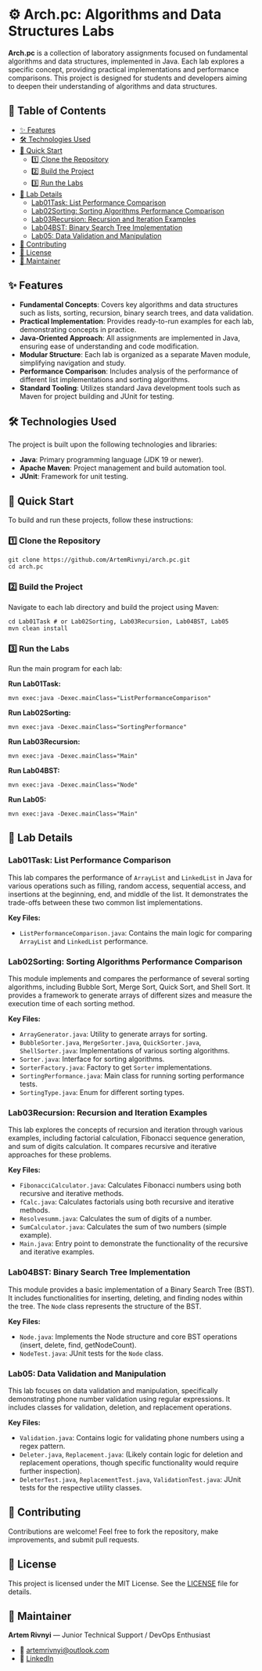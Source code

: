 # ⚙️ Arch.pc: Algorithms and Data Structures Labs

**Arch.pc** is a collection of laboratory assignments focused on fundamental algorithms and data structures, implemented in Java. Each lab explores a specific concept, providing practical implementations and performance comparisons. This project is designed for students and developers aiming to deepen their understanding of algorithms and data structures.

## 📝 Table of Contents

*   [✨ Features](#-features)
*   [🛠️ Technologies Used](#️-technologies-used)
*   [🚀 Quick Start](#-quick-start)
    *   [1️⃣ Clone the Repository](#1️⃣-clone-the-repository)
    *   [2️⃣ Build the Project](#2️⃣-build-the-project)
    *   [3️⃣ Run the Labs](#3️⃣-run-the-labs)
*   [🔬 Lab Details](#-lab-details)
    *   [Lab01Task: List Performance Comparison](#lab01task-list-performance-comparison)
    *   [Lab02Sorting: Sorting Algorithms Performance Comparison](#lab02sorting-sorting-algorithms-performance-comparison)
    *   [Lab03Recursion: Recursion and Iteration Examples](#lab03recursion-recursion-and-iteration-examples)
    *   [Lab04BST: Binary Search Tree Implementation](#lab04bst-binary-search-tree-implementation)
    *   [Lab05: Data Validation and Manipulation](#lab05-data-validation-and-manipulation)
*   [🤝 Contributing](#-contributing)
*   [📄 License](#-license)
*   [🧰 Maintainer](#-maintainer)

## ✨ Features

*   **Fundamental Concepts**: Covers key algorithms and data structures such as lists, sorting, recursion, binary search trees, and data validation.
*   **Practical Implementation**: Provides ready-to-run examples for each lab, demonstrating concepts in practice.
*   **Java-Oriented Approach**: All assignments are implemented in Java, ensuring ease of understanding and code modification.
*   **Modular Structure**: Each lab is organized as a separate Maven module, simplifying navigation and study.
*   **Performance Comparison**: Includes analysis of the performance of different list implementations and sorting algorithms.
*   **Standard Tooling**: Utilizes standard Java development tools such as Maven for project building and JUnit for testing.

## 🛠️ Technologies Used

The project is built upon the following technologies and libraries:

*   **Java**: Primary programming language (JDK 19 or newer).
*   **Apache Maven**: Project management and build automation tool.
*   **JUnit**: Framework for unit testing.

## 🚀 Quick Start

To build and run these projects, follow these instructions:

### 1️⃣ Clone the Repository

```shell
git clone https://github.com/ArtemRivnyi/arch.pc.git
cd arch.pc
```

### 2️⃣ Build the Project

Navigate to each lab directory and build the project using Maven:

```shell
cd Lab01Task # or Lab02Sorting, Lab03Recursion, Lab04BST, Lab05
mvn clean install
```

### 3️⃣ Run the Labs

Run the main program for each lab:

**Run Lab01Task:**

```shell
mvn exec:java -Dexec.mainClass="ListPerformanceComparison"
```

**Run Lab02Sorting:**

```shell
mvn exec:java -Dexec.mainClass="SortingPerformance"
```

**Run Lab03Recursion:**

```shell
mvn exec:java -Dexec.mainClass="Main"
```

**Run Lab04BST:**

```shell
mvn exec:java -Dexec.mainClass="Node"
```

**Run Lab05:**

```shell
mvn exec:java -Dexec.mainClass="Main"
```

## 🔬 Lab Details

### Lab01Task: List Performance Comparison

This lab compares the performance of `ArrayList` and `LinkedList` in Java for various operations such as filling, random access, sequential access, and insertions at the beginning, end, and middle of the list. It demonstrates the trade-offs between these two common list implementations.

**Key Files:**

*   `ListPerformanceComparison.java`: Contains the main logic for comparing `ArrayList` and `LinkedList` performance.

### Lab02Sorting: Sorting Algorithms Performance Comparison

This module implements and compares the performance of several sorting algorithms, including Bubble Sort, Merge Sort, Quick Sort, and Shell Sort. It provides a framework to generate arrays of different sizes and measure the execution time of each sorting method.

**Key Files:**

*   `ArrayGenerator.java`: Utility to generate arrays for sorting.
*   `BubbleSorter.java`, `MergeSorter.java`, `QuickSorter.java`, `ShellSorter.java`: Implementations of various sorting algorithms.
*   `Sorter.java`: Interface for sorting algorithms.
*   `SorterFactory.java`: Factory to get `Sorter` implementations.
*   `SortingPerformance.java`: Main class for running sorting performance tests.
*   `SortingType.java`: Enum for different sorting types.

### Lab03Recursion: Recursion and Iteration Examples

This lab explores the concepts of recursion and iteration through various examples, including factorial calculation, Fibonacci sequence generation, and sum of digits calculation. It compares recursive and iterative approaches for these problems.

**Key Files:**

*   `FibonacciCalculator.java`: Calculates Fibonacci numbers using both recursive and iterative methods.
*   `fCalc.java`: Calculates factorials using both recursive and iterative methods.
*   `Resolvesumm.java`: Calculates the sum of digits of a number.
*   `SumCalculator.java`: Calculates the sum of two numbers (simple example).
*   `Main.java`: Entry point to demonstrate the functionality of the recursive and iterative examples.

### Lab04BST: Binary Search Tree Implementation

This module provides a basic implementation of a Binary Search Tree (BST). It includes functionalities for inserting, deleting, and finding nodes within the tree. The `Node` class represents the structure of the BST.

**Key Files:**

*   `Node.java`: Implements the Node structure and core BST operations (insert, delete, find, getNodeCount).
*   `NodeTest.java`: JUnit tests for the `Node` class.

### Lab05: Data Validation and Manipulation

This lab focuses on data validation and manipulation, specifically demonstrating phone number validation using regular expressions. It includes classes for validation, deletion, and replacement operations.

**Key Files:**

*   `Validation.java`: Contains logic for validating phone numbers using a regex pattern.
*   `Deleter.java`, `Replacement.java`: (Likely contain logic for deletion and replacement operations, though specific functionality would require further inspection).
*   `DeleterTest.java`, `ReplacementTest.java`, `ValidationTest.java`: JUnit tests for the respective utility classes.

## 🤝 Contributing

Contributions are welcome! Feel free to fork the repository, make improvements, and submit pull requests.

## 📄 License

This project is licensed under the MIT License. See the [LICENSE](LICENSE) file for details.

## 🧰 Maintainer

**Artem Rivnyi** — Junior Technical Support / DevOps Enthusiast

*   📧 [artemrivnyi@outlook.com](mailto:artemrivnyi@outlook.com)
*   🔗 [LinkedIn](https://www.linkedin.com/in/artem-rivnyi/)
